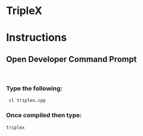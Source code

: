 # TripleX

# Instructions

## Open Developer Command Prompt

<br>

### Type the following: 

``` cl triplex.cpp```

### Once compiled then type:
```triplex```